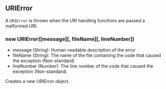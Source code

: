## URIError

A `URIError` is thrown when the URI handling functions are passed a malformed URI.


### new URIError([message][, fileName][, lineNumber])
- message (String): Human-readable description of the error
- fileName (String): The name of the file containing the code that caused the exception (Non-standard)
- lineNumber (Number): The line number of the code that caused the exception (Non-standard)

Creates a new URIError object.
